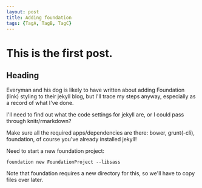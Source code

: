 ```yaml
---
layout: post
title: Adding foundation
tags: {TagA, TagB, TagC}
---
```


# This is the first post.

## Heading

Everyman and his dog is likely to have written about adding Foundation (link)
styling to their jekyll blog, but I'll trace my steps anyway, especially as a
record of what I've done.

I'll need to find out what the code settings for jekyll are, or I could pass
through knitr/rmarkdown?

Make sure all the required apps/dependencies are there: bower, grunt(-cli),
foundation, of course you've already installed jekyll!

Need to start a new foundation project:

~~~
foundation new FoundationProject --libsass
~~~

Note that foundation requires a new directory for this, so we'll have to copy files over later.
